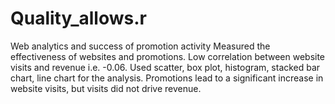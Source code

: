 # Quality_allows.r
Web analytics and success of promotion activity
Measured the effectiveness of websites and promotions. Low correlation between website visits and revenue i.e. -0.06. Used scatter, box plot, histogram, stacked bar chart, line chart for the analysis. Promotions lead to a significant increase in website visits, but visits did not drive revenue.

